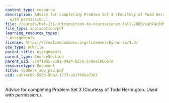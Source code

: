```yaml
---
content_type: resource
description: Advice for completing Problem Set 3 (Courtesy of Todd Herrington. Used
  with permission.).
file: /courses/hst-131-introduction-to-neuroscience-fall-2005/cab74c8055239ba21773ab1f6bba73d3_todherr_adv_ps3.pdf
file_type: application/pdf
learning_resource_types:
- Assignments
license: https://creativecommons.org/licenses/by-nc-sa/4.0/
ocw_type: OCWFile
parent_title: Assignments
parent_type: CourseSection
parent_uid: 8c4f1855-8191-4924-b276-5788e186657e
resourcetype: Document
title: todherr_adv_ps3.pdf
uid: cab74c80-5523-9ba2-1773-ab1f6bba73d3
---
```

Advice for completing Problem Set 3 (Courtesy of Todd Herrington. Used with permission.).